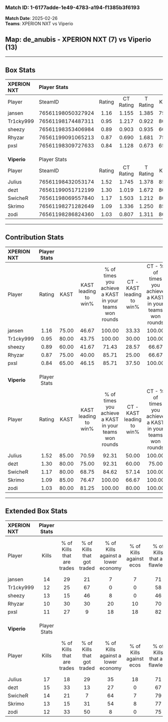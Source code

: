 ### Match ID: 1-6177adde-1e49-4783-a194-f1385b3f6193  
**Match Date**: 2025-02-26  
**Teams**: XPERION NXT vs Viperio  

## **Map**: de_anubis - XPERION NXT (7) vs Viperio (13)  
---  

## Box Stats  

| **XPERION NXT** | Player Stats      |        |           |          |       |      |       |         |        |      |     |
| :- | :- | :-: | :-: | :-: | :-: | :-: | :-: | :-: | :-: | :-: | :-: |
| Player          | SteamID           | Rating | CT Rating | T Rating | KAST  | ADR  | Kills | Assists | Deaths | K/D  | HS% |
| jansen          | 76561198050327924 |  1.16  |   1.155   |  1.385   | 75.00 | 86.3 |  14   |    4    |   13   | 1.08 | 71  |
| Tr1cky999       | 76561198174487311 |  0.95  |   1.217   |  0.922   | 80.00 | 69.7 |  12   |    4    |   17   | 0.71 | 75  |
| sheezy          | 76561198353406984 |  0.89  |   0.903   |  0.935   | 60.00 | 68.1 |  13   |    2    |   15   | 0.87 | 38  |
| Rhyzar          | 76561199091065213 |  0.87  |   0.690   |  1.681   | 75.00 | 51.8 |  10   |    1    |   13   | 0.77 | 40  |
| pxsl            | 76561198309727633 |  0.84  |   1.128   |  0.673   | 65.00 | 60.5 |  11   |    1    |   14   | 0.79 | 18  |
|                 |                   |        |           |          |       |      |       |         |        |      |     |
|                 |                   |        |           |          |       |      |       |         |        |      |     |
|                 |                   |        |           |          |       |      |       |         |        |      |     |
| **Viperio**     | Player Stats      |        |           |          |       |      |       |         |        |      |     |
| Player          | SteamID           | Rating | CT Rating | T Rating | KAST  | ADR  | Kills | Assists | Deaths | K/D  | HS% |
| JuIius          | 76561198432053174 |  1.52  |   1.745   |  1.378   | 85.00 | 89.3 |  17   |    7    |   8    | 2.13 | 47  |
| dezt            | 76561199051712199 |  1.30  |   1.019   |  1.672   | 80.00 | 93.1 |  15   |    6    |   12   | 1.25 | 66  |
| SwicheR         | 76561198069557840 |  1.17  |   1.503   |  1.212   | 80.00 | 74.8 |  14   |    5    |   13   | 1.08 | 28  |
| Skrimo          | 76561198271282649 |  1.09  |   1.336   |  1.250   | 85.00 | 64.5 |  13   |    8    |   15   | 0.87 | 46  |
| zodi            | 76561198286824360 |  1.03  |   0.807   |  1.311   | 80.00 | 63.2 |  12   |    2    |   13   | 0.92 | 66  |
---  

## Contribution Stats  

| **XPERION NXT** | Player Stats |       |                      |                                                        |                           |                                                             |                          |                                                            |
| :- | :-: | :-: | :-: | :-: | :-: | :-: | :-: | :-: |
| Player          |    Rating    | KAST  | KAST leading to win% | % of times you achieve a KAST in your teams won rounds | CT - KAST leading to win% | CT - % of times you achieve a KAST in your teams won rounds | T - KAST leading to win% | T - % of times you achieve a KAST in your teams won rounds |
| jansen          |     1.16     | 75.00 |        46.67         |                         100.00                         |           33.33           |                           100.00                            |          66.67           |                           100.00                           |
| Tr1cky999       |     0.95     | 80.00 |        43.75         |                         100.00                         |           30.00           |                           100.00                            |          66.67           |                           100.00                           |
| sheezy          |     0.89     | 60.00 |        41.67         |                         71.43                          |           28.57           |                            66.67                            |          60.00           |                           75.00                            |
| Rhyzar          |     0.87     | 75.00 |        40.00         |                         85.71                          |           25.00           |                            66.67                            |          57.14           |                           100.00                           |
| pxsl            |     0.84     | 65.00 |        46.15         |                         85.71                          |           37.50           |                           100.00                            |          60.00           |                           75.00                            |
|                 |              |       |                      |                                                        |                           |                                                             |                          |                                                            |
|                 |              |       |                      |                                                        |                           |                                                             |                          |                                                            |
|                 |              |       |                      |                                                        |                           |                                                             |                          |                                                            |
| **Viperio**     | Player Stats |       |                      |                                                        |                           |                                                             |                          |                                                            |
| Player          |    Rating    | KAST  | KAST leading to win% | % of times you achieve a KAST in your teams won rounds | CT - KAST leading to win% | CT - % of times you achieve a KAST in your teams won rounds | T - KAST leading to win% | T - % of times you achieve a KAST in your teams won rounds |
| JuIius          |     1.52     | 85.00 |        70.59         |                         92.31                          |           50.00           |                           100.00                            |          88.89           |                           88.89                            |
| dezt            |     1.30     | 80.00 |        75.00         |                         92.31                          |           60.00           |                            75.00                            |          81.82           |                           100.00                           |
| SwicheR         |     1.17     | 80.00 |        68.75         |                         84.62                          |           57.14           |                           100.00                            |          77.78           |                           77.78                            |
| Skrimo          |     1.09     | 85.00 |        76.47         |                         100.00                         |           66.67           |                           100.00                            |          81.82           |                           100.00                           |
| zodi            |     1.03     | 80.00 |        81.25         |                         100.00                         |           80.00           |                           100.00                            |          81.82           |                           100.00                           |
---  

## Extended Box Stats  

| **XPERION NXT** | Player Stats |                            |                            |                                    |                         |                              |                                 |        |                             |                                     |                          |                               |                            |
| :- | :-: | :-: | :-: | :-: | :-: | :-: | :-: | :-: | :-: | :-: | :-: | :-: | :-: |
| Player          |    Kills     | % of Kills that are trades | % of Kills that got traded | % of Kills against a lower economy | % of Kills against ecos | % of Kills that are flawless | % of Kills that are close duels | Deaths | % of Deaths that get traded | % of Deaths against a lower economy | % of Deaths against ecos | % of Deaths that are flawless | % of Deaths that are close |
| jansen          |      14      |             29             |             21             |                 7                  |            7            |              71              |                0                |   13   |             23              |                 15                  |            8             |              31               |             8              |
| Tr1cky999       |      12      |             25             |             67             |                 0                  |            0            |              58              |                0                |   17   |             29              |                  6                  |            0             |              82               |             0              |
| sheezy          |      13      |             15             |             46             |                 8                  |            0            |              46              |               38                |   15   |              7              |                  7                  |            0             |              93               |             7              |
| Rhyzar          |      10      |             30             |             30             |                 20                 |           10            |              70              |               10                |   13   |             38              |                 15                  |            0             |              62               |             8              |
| pxsl            |      11      |             27             |             9              |                 18                 |           18            |              82              |                0                |   14   |             29              |                  7                  |            0             |              86               |             7              |
|                 |              |                            |                            |                                    |                         |                              |                                 |        |                             |                                     |                          |                               |                            |
|                 |              |                            |                            |                                    |                         |                              |                                 |        |                             |                                     |                          |                               |                            |
|                 |              |                            |                            |                                    |                         |                              |                                 |        |                             |                                     |                          |                               |                            |
| **Viperio**     | Player Stats |                            |                            |                                    |                         |                              |                                 |        |                             |                                     |                          |                               |                            |
| Player          |    Kills     | % of Kills that are trades | % of Kills that got traded | % of Kills against a lower economy | % of Kills against ecos | % of Kills that are flawless | % of Kills that are close duels | Deaths | % of Deaths that get traded | % of Deaths against a lower economy | % of Deaths against ecos | % of Deaths that are flawless | % of Deaths that are close |
| JuIius          |      17      |             18             |             29             |                 35                 |           18            |              71              |                0                |   8    |             13              |                 25                  |            13            |              63               |             0              |
| dezt            |      15      |             33             |             13             |                 27                 |            0            |              67              |               13                |   12   |             33              |                 17                  |            0             |              67               |             17             |
| SwicheR         |      14      |             21             |             7              |                 64                 |            7            |              79              |               14                |   13   |             46              |                 15                  |            0             |              62               |             8              |
| Skrimo          |      13      |             15             |             31             |                 54                 |            8            |              77              |                0                |   15   |             47              |                 20                  |            0             |              73               |             13             |
| zodi            |      12      |             33             |             50             |                 8                  |            0            |              75              |                0                |   13   |             23              |                 23                  |            0             |              62               |             8              |
